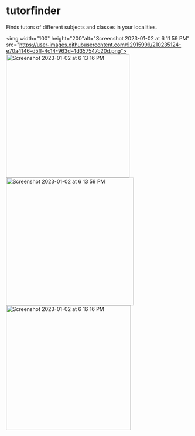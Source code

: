 # tutorfinder
Finds tutors of different subjects and classes in your localities.

<img width="100" 
     height="200"alt="Screenshot 2023-01-02 at 6 11 59 PM" src="https://user-images.githubusercontent.com/92915999/210235124-e70a4146-d5ff-4c14-963d-4d357547c20d.png">
<img width="337" alt="Screenshot 2023-01-02 at 6 13 16 PM" src="https://user-images.githubusercontent.com/92915999/210235150-e282ee30-ba4e-4c68-a5ae-4cea4fb55c28.png">
<img width="348" alt="Screenshot 2023-01-02 at 6 13 59 PM" src="https://user-images.githubusercontent.com/92915999/210235154-316b117b-6638-4031-a2d3-5849d85641d3.png">
<img width="340" alt="Screenshot 2023-01-02 at 6 16 16 PM" src="https://user-images.githubusercontent.com/92915999/210235160-a731ff60-446c-47c2-93af-a1568adcfc8f.png">
